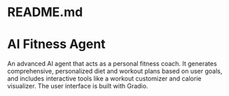 # README.md

# AI Fitness Agent

An advanced AI agent that acts as a personal fitness coach. It generates comprehensive, personalized diet and workout plans based on user goals, and includes interactive tools like a workout customizer and calorie visualizer. The user interface is built with Gradio.